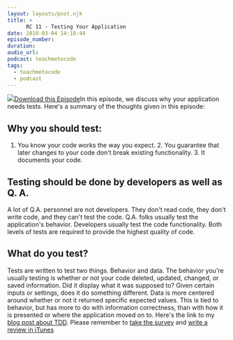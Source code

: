 ```yaml
---
layout: layouts/post.njk
title: >
      RC 11 - Testing Your Application
date: 2010-03-04 14:18:44
episode_number: 
duration: 
audio_url: 
podcast: teachmetocode
tags: 
  - teachmetocode
  - podcast
---
```


[![](http://localhost/~charleswood/wordpress/wp-content/uploads/2010/01/BuildingSkills-itunes.jpg)](http://localhost/~charleswood/wordpress/wp-content/uploads/2010/01/BuildingSkills-itunes.jpg)[Download this Episode](http://media.libsyn.com/media/charlesmaxwood/RailsCoach11TestingYourApplication.mp3)In this episode, we discuss why your application needs tests. Here's a summary of the thoughts given in this episode:
## Why you should test:
1. You know your code works the way you expect. 2. You guarantee that later changes to your code don't break existing functionality. 3. It documents your code.<!--more-->
## Testing should be done by developers as well as Q. A.
A lot of Q.A. personnel are not developers. They don't read code, they don't write code, and they can't test the code. Q.A. folks usually test the application's behavior. Developers usually test the code functionality. Both levels of tests are required to provide the highest quality of code.
## What do you test?
Tests are written to test two things. Behavior and data. The behavior you're usually testing is whether or not your code deleted, updated, changed, or saved information. Did it display what it was supposed to? Given certain inputs or settings, does it do something different. Data is more centered around whether or not it returned specific expected values. This is tied to behavior, but has more to do with information correctness, than with how it is presented or where the application moved on to. Here's the link to my [blog post about TDD](http://charlesmaxwood.com/5-reasons-to-do-test-driven-or-behavior-driven-development/). Please remember to [take the survey](http://railscoach.com/survey) and [write a review in iTunes](http://itunes.apple.com/WebObjects/MZStore.woa/wa/viewPodcast?id=346089573)
